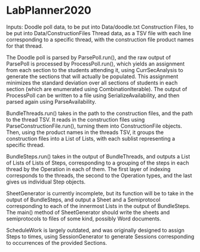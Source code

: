 # LabPlanner2020

Inputs: 
  Doodle poll data, to be put into Data/doodle.txt
  Construction Files, to be put into Data/ConstructionFiles
  Thread data, as a TSV file with each line corresponding to a specific thread, with the construction file product names for that thread.

The Doodle poll is parsed by ParsePoll.run(), and the raw output of ParsePoll is processed by ProcessPoll.run(), which yields an assignment from each section to the students attending it, using CurrSecAnalysis to generate the sections that will actually be populated. This assignment minimizes the standard deviation over all sections of students in each section (which are enumerated using CombinationIterable). The output of ProcessPoll can be written to a file using SerializeAvailability, and then parsed again using ParseAvailability.

BundleThreads.run() takes in the path to the construction files, and the path to the thread TSV. It reads in the construction files using ParseConstructionFile.run(), turning them into ConstructionFile objects. Then, using the product names in the threads TSV, it groups the construction files into a List of Lists, with each sublist representing a specific thread.

BundleSteps.run() takes in the output of BundleThreads, and outputs a List of Lists of Lists of Steps, corresponding to a grouping of the steps in each thread by the Operation in each of them. The first layer of indexing corresponds to the threads, the second to the Operation types, and the last gives us individual Step objects.

SheetGenerator is currently incomplete, but its function will be to take in the output of BundleSteps, and output a Sheet and a Semiprotocol corresponding to each of the innermost Lists in the output of BundleSteps. The main() method of SheetGenerator should write the sheets and semiprotocols to files of some kind, possibly Word documents. 

ScheduleWork is largely outdated, and was originally designed to assign Steps to times, using SessionGenerator to generate Sessions corresponding to occurrences of the provided Sections.
